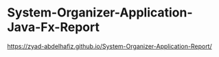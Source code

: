 # System-Organizer-Application-Java-Fx-Report

https://zyad-abdelhafiz.github.io/System-Organizer-Application-Report/
